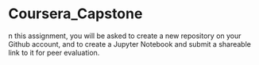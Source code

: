 # Coursera_Capstone
n this assignment, you will be asked to create a new repository on your Github account, and to create a Jupyter Notebook and submit a shareable link to it for peer evaluation.
